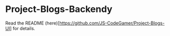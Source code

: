 # Project-Blogs-Backendy

Read the README (here)[https://github.com/JS-CodeGamer/Project-Blogs-UI] for details.
